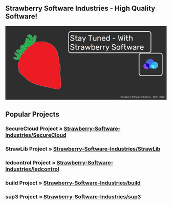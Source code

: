 ## Strawberry Software Industries - High Quality Software!
![](https://raw.githubusercontent.com/Strawberry-Software-Industries/.github/main/images/banner.png)

## Popular Projects
### **SecureCloud Project » [Strawberry-Software-Industries/SecureCloud](https://github.com/Strawberry-Software-Industries/SecureCloud)**
### **StrawLib Project » [Strawberry-Software-Industries/StrawLib](https://github.com/Strawberry-Software-Industries/SecureCloud)**
### **ledcontrol Project » [Strawberry-Software-Industries/ledcontrol](https://github.com/Strawberry-Software-Industries/ledcontrol)**
### **build Project » [Strawberry-Software-Industries/build](https://github.com/Strawberry-Software-Industries/build)**
### **sup3 Project » [Strawberry-Software-Industries/sup3](https://github.com/Strawberry-Software-Industries/sup3)**
